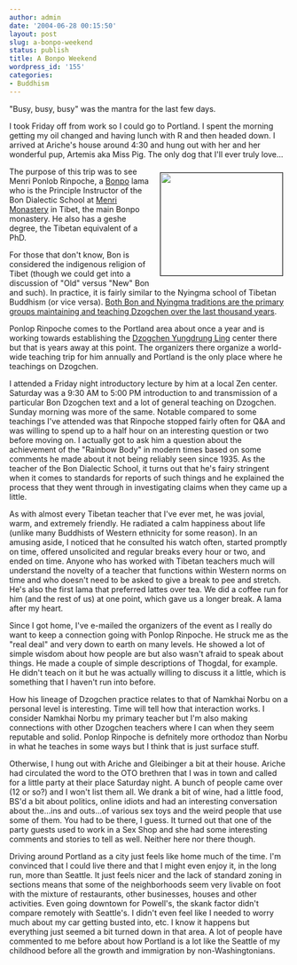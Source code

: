 ```yaml
---
author: admin
date: '2004-06-28 00:15:50'
layout: post
slug: a-bonpo-weekend
status: publish
title: A Bonpo Weekend
wordpress_id: '155'
categories:
- Buddhism
---
```

"Busy, busy, busy" was the mantra for the last few days.

I took Friday off from work so I could go to Portland. I spent the morning  getting my oil changed and having lunch with R and then headed down. I arrived  at Ariche's house around 4:30 and hung out with her and her wonderful pup,  Artemis aka Miss Pig. The only dog that I'll ever truly love...

<img width="220" vspace="10" hspace="10" height="185" border="1" align="right" src="http://www.arcanology.com/images/ponloprinpoche-2.jpg" />The  purpose of this trip was to see Menri Ponlob Rinpoche, a  <a href="http://www.tibetanbon.com/">Bonpo</a> lama who is the Principle  Instructor of the Bon Dialectic School at  <a href="http://www.tibetanbon.com/monastery.htm">Menri Monastery</a> in Tibet,  the main Bonpo monastery. He also has a geshe degree, the Tibetan equivalent of  a PhD.

For those that don't know, Bon is considered the indigenous religion of Tibet  (though we could get into a discussion of "Old" versus "New" Bon and such). In  practice, it is fairly similar to the Nyingma school of Tibetan Buddhism (or  vice versa). <a href="http://www.angelfire.com/vt/vajranatha/bondzog.html">Both  Bon and Nyingma traditions are the primary groups maintaining and teaching  Dzogchen over the last thousand years</a>.

Ponlop Rinpoche comes to the Portland area about once a year and is working  towards establishing the <a href="http://dzogchenydl.org/index.html">Dzogchen  Yungdrung Ling</a> center there but that is years away at this point. The  organizers there organize a world-wide teaching trip for him annually and  Portland is the only place where he teachings on Dzogchen.

I attended a Friday night introductory lecture by him at a local Zen center.  Saturday was a 9:30 AM to 5:00 PM introduction to and transmission of a  particular Bon Dzogchen text and a lot of general teaching on Dzogchen. Sunday  morning was more of the same. Notable compared to some teachings I've attended  was that Rinpoche stopped fairly often for Q&A and was willing to spend up to a  half hour on an interesting question or two before moving on. I actually got to  ask him a question about the achievement of the "Rainbow Body" in modern times  based on some comments he made about it not being reliably seen since 1935. As  the teacher of the Bon Dialectic School, it turns out that he's fairy stringent  when it comes to standards for reports of such things and he explained the  process that they went through in investigating claims when they came up a  little.

As with almost every Tibetan teacher that I've ever met, he was jovial, warm,  and extremely friendly. He radiated a calm happiness about life (unlike many  Buddhists of Western ethnicity for some reason). In an amusing aside, I noticed  that he consulted his watch often, started promptly on time, offered unsolicited  and regular breaks every hour or two, and ended on time. Anyone who has worked  with Tibetan teachers much will understand the novelty of a teacher that  functions within Western norms on time and who doesn't need to be asked to give  a break to pee and stretch. He's also the first lama that preferred lattes over  tea. We did a coffee run for him (and the rest of us) at one point, which gave  us a longer break. A lama after my heart.

Since I got home, I've e-mailed the organizers of the event as I really do  want to keep a connection going with Ponlop Rinpoche. He struck me as the "real  deal" and very down to earth on many levels. He showed a lot of simple wisdom  about how people are but also wasn't afraid to speak about things. He made a  couple of simple descriptions of Thogdal, for example. He didn't teach on it but  he was actually willing to discuss it a little, which is something that I  haven't run into before.

How his lineage of Dzogchen practice relates to that of Namkhai Norbu on a  personal level is interesting. Time will tell how that interaction works. I  consider Namkhai Norbu my primary teacher but I'm also making connections with  other Dzogchen teachers where I can when they seem reputable and solid. Ponlop  Rinpoche is defnitely more orthodoz than Norbu in what he teaches in some ways  but I think that is just surface stuff.

Otherwise, I hung out with Ariche and Gleibinger a bit at their house. Ariche  had circulated the word to the OTO brethren that I was in town and called for a  little party at their place Saturday night. A bunch of people came over (12 or  so?) and I won't list them all. We drank a bit of wine, had a little food, BS'd  a bit about politics, online idiots and had an interesting conversation about  the...ins and outs...of various sex toys and the weird people that use some of  them. You had to be there, I guess. It turned out that one of the party guests  used to work in a Sex Shop and she had some interesting comments and stories to  tell as well. Neither here nor there though.

Driving around Portland as a city just feels like home much of the time. I'm  convinced that I could live there and that I might even enjoy it, in the long  run, more than Seattle. It just feels nicer and the lack of standard zoning in  sections means that some of the neighborhoods seem very livable on foot with the  mixture of restaurants, other businesses, houses and other activities. Even  going downtown for Powell's, the skank factor didn't compare remotely with  Seattle's. I didn't even feel like I needed to worry much about my car getting  busted into, etc. I know it happens but everything just seemed a bit turned down  in that area. A lot of people have commented to me before about how Portland is  a lot like the Seattle of my childhood before all the growth and immigration by  non-Washingtonians.
